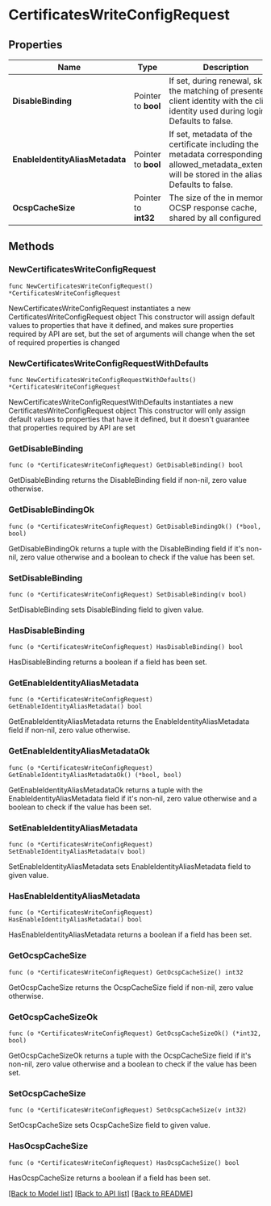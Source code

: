 # CertificatesWriteConfigRequest


## Properties

Name | Type | Description | Notes
------------ | ------------- | ------------- | -------------
**DisableBinding** | Pointer to **bool** | If set, during renewal, skips the matching of presented client identity with the client identity used during login. Defaults to false. | [optional] [default to false]
**EnableIdentityAliasMetadata** | Pointer to **bool** | If set, metadata of the certificate including the metadata corresponding to allowed_metadata_extensions will be stored in the alias. Defaults to false. | [optional] [default to false]
**OcspCacheSize** | Pointer to **int32** | The size of the in memory OCSP response cache, shared by all configured certs | [optional] [default to 100]



## Methods


### NewCertificatesWriteConfigRequest

`func NewCertificatesWriteConfigRequest() *CertificatesWriteConfigRequest`

NewCertificatesWriteConfigRequest instantiates a new CertificatesWriteConfigRequest object
This constructor will assign default values to properties that have it defined,
and makes sure properties required by API are set, but the set of arguments
will change when the set of required properties is changed

### NewCertificatesWriteConfigRequestWithDefaults

`func NewCertificatesWriteConfigRequestWithDefaults() *CertificatesWriteConfigRequest`

NewCertificatesWriteConfigRequestWithDefaults instantiates a new CertificatesWriteConfigRequest object
This constructor will only assign default values to properties that have it defined,
but it doesn't guarantee that properties required by API are set


### GetDisableBinding

`func (o *CertificatesWriteConfigRequest) GetDisableBinding() bool`

GetDisableBinding returns the DisableBinding field if non-nil, zero value otherwise.

### GetDisableBindingOk

`func (o *CertificatesWriteConfigRequest) GetDisableBindingOk() (*bool, bool)`

GetDisableBindingOk returns a tuple with the DisableBinding field if it's non-nil, zero value otherwise
and a boolean to check if the value has been set.

### SetDisableBinding

`func (o *CertificatesWriteConfigRequest) SetDisableBinding(v bool)`

SetDisableBinding sets DisableBinding field to given value.


### HasDisableBinding

`func (o *CertificatesWriteConfigRequest) HasDisableBinding() bool`

HasDisableBinding returns a boolean if a field has been set.




### GetEnableIdentityAliasMetadata

`func (o *CertificatesWriteConfigRequest) GetEnableIdentityAliasMetadata() bool`

GetEnableIdentityAliasMetadata returns the EnableIdentityAliasMetadata field if non-nil, zero value otherwise.

### GetEnableIdentityAliasMetadataOk

`func (o *CertificatesWriteConfigRequest) GetEnableIdentityAliasMetadataOk() (*bool, bool)`

GetEnableIdentityAliasMetadataOk returns a tuple with the EnableIdentityAliasMetadata field if it's non-nil, zero value otherwise
and a boolean to check if the value has been set.

### SetEnableIdentityAliasMetadata

`func (o *CertificatesWriteConfigRequest) SetEnableIdentityAliasMetadata(v bool)`

SetEnableIdentityAliasMetadata sets EnableIdentityAliasMetadata field to given value.


### HasEnableIdentityAliasMetadata

`func (o *CertificatesWriteConfigRequest) HasEnableIdentityAliasMetadata() bool`

HasEnableIdentityAliasMetadata returns a boolean if a field has been set.




### GetOcspCacheSize

`func (o *CertificatesWriteConfigRequest) GetOcspCacheSize() int32`

GetOcspCacheSize returns the OcspCacheSize field if non-nil, zero value otherwise.

### GetOcspCacheSizeOk

`func (o *CertificatesWriteConfigRequest) GetOcspCacheSizeOk() (*int32, bool)`

GetOcspCacheSizeOk returns a tuple with the OcspCacheSize field if it's non-nil, zero value otherwise
and a boolean to check if the value has been set.

### SetOcspCacheSize

`func (o *CertificatesWriteConfigRequest) SetOcspCacheSize(v int32)`

SetOcspCacheSize sets OcspCacheSize field to given value.


### HasOcspCacheSize

`func (o *CertificatesWriteConfigRequest) HasOcspCacheSize() bool`

HasOcspCacheSize returns a boolean if a field has been set.









[[Back to Model list]](../README.md#documentation-for-models) [[Back to API list]](../README.md#documentation-for-api-endpoints) [[Back to README]](../README.md)


